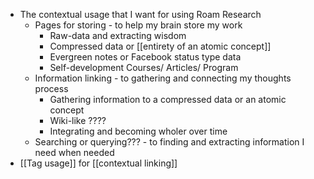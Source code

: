 - The contextual usage that I want for using Roam Research
    - Pages for storing - to help my brain store my work
        - Raw-data and extracting wisdom
        - Compressed data or [[entirety of an atomic concept]]
        - Evergreen notes or Facebook status type data
        - Self-development Courses/ Articles/ Program
    - Information linking - to gathering and connecting my thoughts process
        - Gathering information to a compressed data or an atomic concept 
        - Wiki-like ????
        - Integrating and becoming wholer over time
    - Searching or querying??? - to finding and extracting information I need when needed
- [[Tag usage]] for [[contextual linking]]

